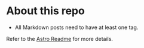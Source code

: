# About this repo

- All Markdown posts need to have at least one tag.

Refer to the [Astro Readme](Astro-readme.md) for more details.